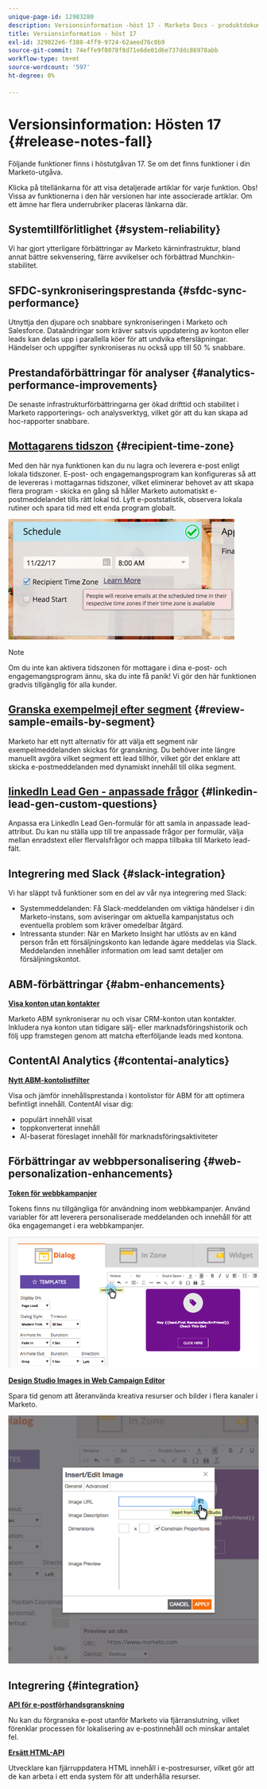 ```yaml
---
unique-page-id: 12983280
description: Versionsinformation -höst 17 - Marketo Docs - produktdokumentation
title: Versionsinformation - höst 17
exl-id: 329022e6-f388-4ff9-9724-62aeed76c0b9
source-git-commit: 74effe9f8078f8d71e6de01d6e737ddc86978abb
workflow-type: tm+mt
source-wordcount: '597'
ht-degree: 0%

---
```


# Versionsinformation: Hösten 17 {#release-notes-fall}

Följande funktioner finns i höstutgåvan 17. Se om det finns funktioner i din Marketo-utgåva.

Klicka på titellänkarna för att visa detaljerade artiklar för varje funktion. Obs! Vissa av funktionerna i den här versionen har inte associerade artiklar. Om ett ämne har flera underrubriker placeras länkarna där.

## Systemtillförlitlighet {#system-reliability}

Vi har gjort ytterligare förbättringar av Marketo kärninfrastruktur, bland annat bättre sekvensering, färre avvikelser och förbättrad Munchkin-stabilitet.

## SFDC-synkroniseringsprestanda {#sfdc-sync-performance}

Utnyttja den djupare och snabbare synkroniseringen i Marketo och Salesforce. Dataändringar som kräver satsvis uppdatering av konton eller leads kan delas upp i parallella köer för att undvika eftersläpningar. Händelser och uppgifter synkroniseras nu också upp till 50 % snabbare.

## Prestandaförbättringar för analyser {#analytics-performance-improvements}

De senaste infrastrukturförbättringarna ger ökad drifttid och stabilitet i Marketo rapporterings- och analysverktyg, vilket gör att du kan skapa ad hoc-rapporter snabbare.

## [Mottagarens tidszon](/help/marketo/product-docs/email-marketing/email-programs/email-program-actions/scheduling-with-recipient-time-zone/understanding-recipient-time-zone.md) {#recipient-time-zone}

Med den här nya funktionen kan du nu lagra och leverera e-post enligt lokala tidszoner. E-post- och engagemangsprogram kan konfigureras så att de levereras i mottagarnas tidszoner, vilket eliminerar behovet av att skapa flera program - skicka en gång så håller Marketo automatiskt e-postmeddelandet tills rätt lokal tid. Lyft e-poststatistik, observera lokala rutiner och spara tid med ett enda program globalt.

![](assets/image2017-11-29-8-3a45-3a47.png)

>[!NOTE]
>
>Om du inte kan aktivera tidszonen för mottagare i dina e-post- och engagemangsprogram ännu, ska du inte få panik! Vi gör den här funktionen gradvis tillgänglig för alla kunder.

## [Granska exempelmejl efter segment](/help/marketo/product-docs/email-marketing/general/creating-an-email/send-a-sample-email.md) {#review-sample-emails-by-segment}

Marketo har ett nytt alternativ för att välja ett segment när exempelmeddelanden skickas för granskning. Du behöver inte längre manuellt avgöra vilket segment ett lead tillhör, vilket gör det enklare att skicka e-postmeddelanden med dynamiskt innehåll till olika segment.

## [linkedIn Lead Gen - anpassade frågor](/help/marketo/product-docs/demand-generation/social/social-functions/set-up-linkedin-lead-gen-forms.md) {#linkedin-lead-gen-custom-questions}

Anpassa era LinkedIn Lead Gen-formulär för att samla in anpassade lead-attribut. Du kan nu ställa upp till tre anpassade frågor per formulär, välja mellan enradstext eller flervalsfrågor och mappa tillbaka till Marketo lead-fält.

## Integrering med Slack {#slack-integration}

Vi har släppt två funktioner som en del av vår nya integrering med Slack:

* Systemmeddelanden: Få Slack-meddelanden om viktiga händelser i din Marketo-instans, som aviseringar om aktuella kampanjstatus och eventuella problem som kräver omedelbar åtgärd.
* Intressanta stunder: När en Marketo Insight har utlösts av en känd person från ett försäljningskonto kan ledande ägare meddelas via Slack. Meddelanden innehåller information om lead samt detaljer om försäljningskontot.

## ABM-förbättringar {#abm-enhancements}

**[Visa konton utan kontakter](https://docs.marketo.com/x/fKCt)**

Marketo ABM synkroniserar nu och visar CRM-konton utan kontakter. Inkludera nya konton utan tidigare sälj- eller marknadsföringshistorik och följ upp framstegen genom att matcha efterföljande leads med kontona.

## ContentAI Analytics {#contentai-analytics}

**[Nytt ABM-kontolistfilter](https://docs.marketo.com/x/1BPG)**

Visa och jämför innehållsprestanda i kontolistor för ABM för att optimera befintligt innehåll. ContentAI visar dig:

* populärt innehåll visat
* toppkonverterat innehåll
* AI-baserat föreslaget innehåll för marknadsföringsaktiviteter

## Förbättringar av webbpersonalisering {#web-personalization-enhancements}

**[Token för webbkampanjer](/help/marketo/product-docs/web-personalization/working-with-web-campaigns/using-the-web-personalization-rich-text-editor.md)**

Tokens finns nu tillgängliga för användning inom webbkampanjer. Använd variabler för att leverera personaliserade meddelanden och innehåll för att öka engagemanget i era webbkampanjer.

![](assets/image2017-11-16-11-3a25-3a7.png)

**[Design Studio Images in Web Campaign Editor](/help/marketo/product-docs/web-personalization/working-with-web-campaigns/using-the-web-personalization-rich-text-editor.md)**

Spara tid genom att återanvända kreativa resurser och bilder i flera kanaler i Marketo.

![](assets/image2017-11-16-11-3a26-3a10.png)

## Integrering  {#integration}

**[API för e-postförhandsgranskning](https://developers.marketo.com/rest-api/assets/emails/)**

Nu kan du förgranska e-post utanför Marketo via fjärranslutning, vilket förenklar processen för lokalisering av e-postinnehåll och minskar antalet fel.

**[Ersätt HTML-API](https://developers.marketo.com/rest-api/assets/emails/)**

Utvecklare kan fjärruppdatera HTML innehåll i e-postresurser, vilket gör att de kan arbeta i ett enda system för att underhålla resurser.
